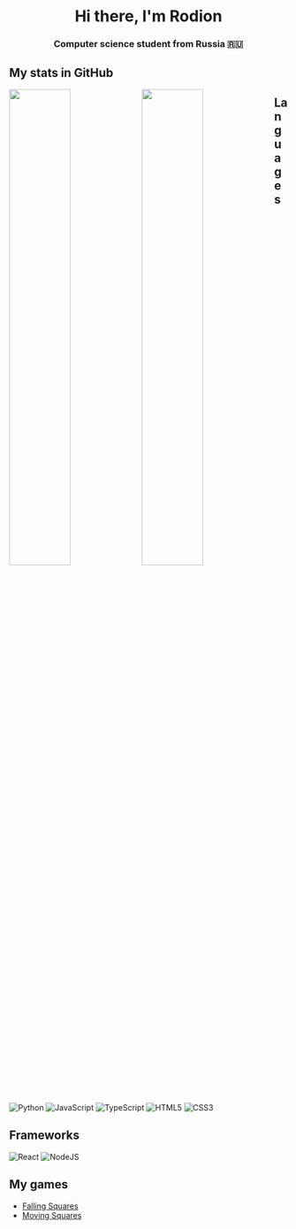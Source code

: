 <!--
**Veter-ok/Veter-ok** is a ✨ _special_ ✨ repository because its `README.md` (this file) appears on your GitHub profile.

Here are some ideas to get you started:
 
- 🔭 I’m currently working on ...
- 🌱 I’m currently learning Node JS and React JS
- 🌱 I’m currently learning ...
- 👯 I’m looking to collaborate on ...
- 🤔 I’m looking for help with ...
- 💬 Ask me about ...
- 📫 How to reach me: ...
- 😄 Pronouns: ...
- ⚡ Fun fact: ...
-->

<h1 align="center">Hi there, I'm Rodion</h1>
<h3 align="center">Computer science student from Russia 🇷🇺</h3>

<h2>My stats in GitHub</h2>
<img align="left" width="47%" src="https://github-readme-stats.vercel.app/api?username=Veter-ok&show_icons=true&theme=radical"/>
<img align="left" width="47%" src="https://github-readme-stats.vercel.app/api/top-langs/?username=Veter-ok&layout=compact"/>


<!--
<img align="left" src="https://img.shields.io/badge/-Stackoverflow-FE7A16?style=for-the-badge&logo=stack-overflow&logoColor=white"/>
<img align="left" src="https://img.shields.io/badge/Visual%20Studio%20Code-0078d7.svg?style=for-the-badge&logo=visual-studio-code&logoColor=white"/>
-->

<h2>Languages</h2>

![Python](https://img.shields.io/badge/python-3670A0?style=for-the-badge&logo=python&logoColor=ffdd54)
![JavaScript](https://img.shields.io/badge/javascript-%23323330.svg?style=for-the-badge&logo=javascript&logoColor=%23F7DF1E)
![TypeScript](https://img.shields.io/badge/typescript-%23007ACC.svg?style=for-the-badge&logo=typescript&logoColor=white)
![HTML5](https://img.shields.io/badge/html5-%23E34F26.svg?style=for-the-badge&logo=html5&logoColor=white)
![CSS3](https://img.shields.io/badge/css3-%231572B6.svg?style=for-the-badge&logo=css3&logoColor=white)

<h2>Frameworks</h2>

![React](https://img.shields.io/badge/react-%2320232a.svg?style=for-the-badge&logo=react&logoColor=%2361DAFB)
![NodeJS](https://img.shields.io/badge/node.js-6DA55F?style=for-the-badge&logo=node.js&logoColor=white)

<h2>My games</h2>
<ul>
  <li><a href="https://play.google.com/store/apps/details?id=com.FutureSimpleGames.FallingSquares">Falling Squares</a></li>
  <li><a href="https://play.google.com/store/apps/details?id=com.FutureSimpleGames.MovingSquare">Moving Squares</a></li>
</ul>
